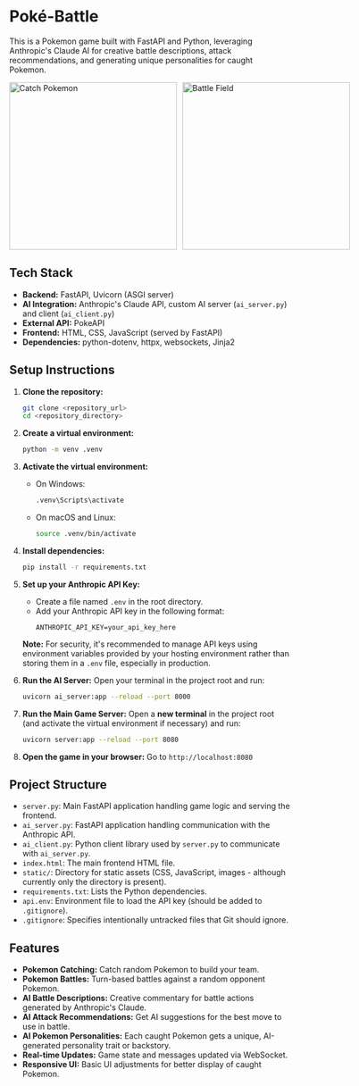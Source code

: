 # Poké-Battle

This is a Pokemon game built with FastAPI and Python, leveraging Anthropic's Claude AI for creative battle descriptions, attack recommendations, and generating unique personalities for caught Pokemon.

<div style="display: flex; gap: 10px;">
  <img src="https://github.com/user-attachments/assets/64a67e70-835f-4204-a1a1-f646da326d3f" alt="Catch Pokemon" width="300"/>
  <img src="https://github.com/user-attachments/assets/16fcb685-5aaf-4969-acc2-146066ea0daa" alt="Battle Field" width="300"/>
</div>


## Tech Stack

*   **Backend:** FastAPI, Uvicorn (ASGI server)
*   **AI Integration:** Anthropic's Claude API, custom AI server (`ai_server.py`) and client (`ai_client.py`)
*   **External API:** PokeAPI
*   **Frontend:** HTML, CSS, JavaScript (served by FastAPI)
*   **Dependencies:** python-dotenv, httpx, websockets, Jinja2

## Setup Instructions

1.  **Clone the repository:**
    ```bash
    git clone <repository_url>
    cd <repository_directory>
    ```

2.  **Create a virtual environment:**
    ```bash
    python -m venv .venv
    ```

3.  **Activate the virtual environment:**
    *   On Windows:
        ```bash
        .venv\Scripts\activate
        ```
    *   On macOS and Linux:
        ```bash
        source .venv/bin/activate
        ```

4.  **Install dependencies:**
    ```bash
    pip install -r requirements.txt
    ```

5.  **Set up your Anthropic API Key:**
    *   Create a file named `.env` in the root directory.
    *   Add your Anthropic API key in the following format:
        ```
        ANTHROPIC_API_KEY=your_api_key_here
        ```
    **Note:** For security, it's recommended to manage API keys using environment variables provided by your hosting environment rather than storing them in a `.env` file, especially in production.

6.  **Run the AI Server:**
    Open your terminal in the project root and run:
    ```bash
    uvicorn ai_server:app --reload --port 8000
    ```

7.  **Run the Main Game Server:**
    Open a **new terminal** in the project root (and activate the virtual environment if necessary) and run:
    ```bash
    uvicorn server:app --reload --port 8080
    ```

8.  **Open the game in your browser:**
    Go to `http://localhost:8080`

## Project Structure

*   `server.py`: Main FastAPI application handling game logic and serving the frontend.
*   `ai_server.py`: FastAPI application handling communication with the Anthropic API.
*   `ai_client.py`: Python client library used by `server.py` to communicate with `ai_server.py`.
*   `index.html`: The main frontend HTML file.
*   `static/`: Directory for static assets (CSS, JavaScript, images - although currently only the directory is present).
*   `requirements.txt`: Lists the Python dependencies.
*   `api.env`: Environment file to load the API key (should be added to `.gitignore`).
*   `.gitignore`: Specifies intentionally untracked files that Git should ignore.

## Features

*   **Pokemon Catching:** Catch random Pokemon to build your team.
*   **Pokemon Battles:** Turn-based battles against a random opponent Pokemon.
*   **AI Battle Descriptions:** Creative commentary for battle actions generated by Anthropic's Claude.
*   **AI Attack Recommendations:** Get AI suggestions for the best move to use in battle.
*   **AI Pokemon Personalities:** Each caught Pokemon gets a unique, AI-generated personality trait or backstory.
*   **Real-time Updates:** Game state and messages updated via WebSocket.
*   **Responsive UI:** Basic UI adjustments for better display of caught Pokemon. 
